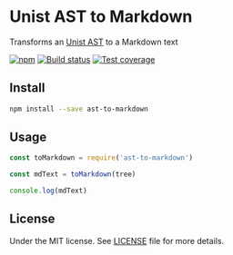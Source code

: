 # Unist AST to Markdown

Transforms an [Unist AST](https://github.com/syntax-tree/unist) to a Markdown text

[![npm](https://img.shields.io/npm/v/ast-to-markdown.svg)](https://www.npmjs.com/package/ast-to-markdown) [![Build status](https://gitlab.com/demsking/ast-to-markdown/badges/master/pipeline.svg)](https://gitlab.com/demsking/ast-to-markdown/pipelines) [![Test coverage](https://gitlab.com/demsking/ast-to-markdown/badges/master/coverage.svg)](https://gitlab.com/demsking/ast-to-markdown/pipelines)

## Install

```sh
npm install --save ast-to-markdown
```

## Usage

```javascript
const toMarkdown = require('ast-to-markdown')

const mdText = toMarkdown(tree)

console.log(mdText)
```

## License

Under the MIT license. See [LICENSE](https://gitlab.com/demsking/ast-to-markdown/blob/master/LICENSE) file for more details.
